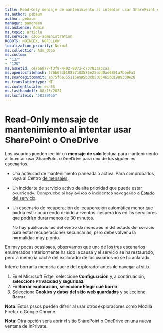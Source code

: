 ```yaml
---
title: Read-Only mensaje de mantenimiento al intentar usar SharePoint o OneDrive
ms.author: pebaum
author: pebaum
manager: pamgreen
ms.audience: Admin
ms.topic: article
ms.service: o365-administration
ROBOTS: NOINDEX, NOFOLLOW
localization_priority: Normal
ms.collection: Adm_O365
ms.custom:
- "127"
- "128"
ms.assetid: de7b6877-f3f9-4402-8072-c73783aaccaa
ms.openlocfilehash: 376b653b18857103586e25edd0ad6801a7bbe0a1
ms.sourcegitcommit: ab75f66355116e995b3cb5505465b31989339e28
ms.translationtype: MT
ms.contentlocale: es-ES
ms.lasthandoff: 08/13/2021
ms.locfileid: "58329465"
---
```

# <a name="read-only-for-maintenance-message-when-attempting-to-use-sharepoint-or-onedrive"></a>Read-Only mensaje de mantenimiento al intentar usar SharePoint o OneDrive

Los usuarios pueden recibir un **mensaje de solo** lectura para mantenimiento al intentar usar SharePoint o OneDrive para uno de los siguientes escenarios. 

-   Una actividad de mantenimiento planeada o activa.  Para comprobarlos, vaya al Centro [de mensajes](https://portal.office.com/adminportal/home#/messagecenter).
-   Un incidente de servicio activo de alta prioridad que puede estar ocurriendo. Compruebe si hay avisos o incidentes navegando a [Estado del servicio](https://portal.office.com/adminportal/home#/servicehealth).
-   Un escenario de recuperación de recuperación automática menor que podría estar ocurriendo debido a eventos inesperados en los servidores que podrían durar menos de 30 minutos. 
    
    No hay publicaciones del centro de mensajes ni del estado del servicio para estas recuperaciones secundarias, pero debe volver a la normalidad muy pronto.

En muy pocas ocasiones, observamos que uno de los tres escenarios enumerados anteriormente ha sido la causa y el servicio se ha restaurado, pero la memoria caché del explorador de los usuarios no se ha aclarado.

Intente borrar la memoria caché del explorador antes de navegar al sitio.

1. En el Microsoft Edge, seleccione **Configuración** y, a continuación, **seleccione Privacidad y seguridad**.
2. En **Borrar exploración,** **seleccione Elegir qué borrar**.
3. Seleccione **Cookies y datos del sitio web guardados** y seleccione **Borrar**.

**Nota:** Estos pasos pueden diferir al usar otros exploradores como Mozilla Firefox o Google Chrome.

**Nota:** Otra opción sería abrir el sitio SharePoint o OneDrive en una nueva ventana de InPrivate.